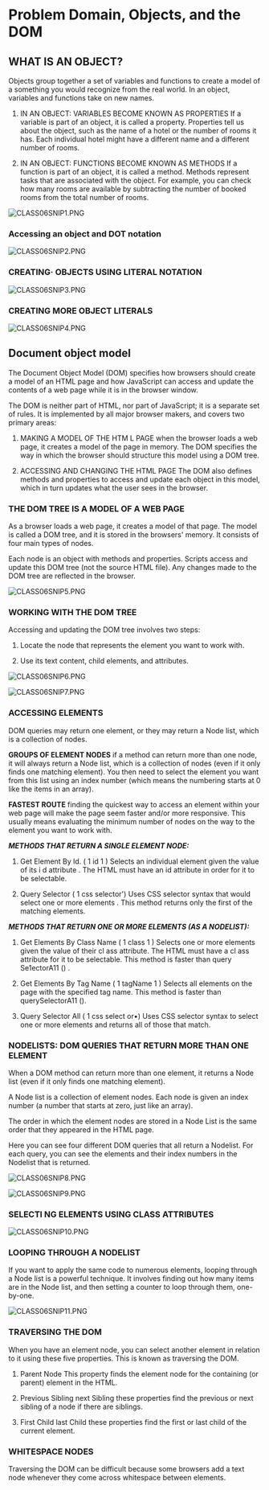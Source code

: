 # Problem Domain, Objects, and the DOM

## WHAT IS AN OBJECT?

Objects group together a set of variables and functions to create a model of a something you would recognize from the real world. In an object, variables and functions take on new names.

1. IN AN OBJECT: VARIABLES BECOME KNOWN AS PROPERTIES If a variable is part of an object, it is called a property. Properties tell us about the object, such as the name of a hotel or the number of rooms it has. Each individual hotel might have a different name and a different number of rooms.

2. IN AN OBJECT: FUNCTIONS BECOME KNOWN AS METHODS If a function is part of an object, it is called a method. Methods represent tasks that are associated with the object. For example, you can check how many rooms are available by subtracting the number of booked rooms from the total number of rooms.

  ![CLASS06SNIP1.PNG](img/CLASS06SNIP1.PNG)

### Accessing an object and DOT notation

  ![CLASS06SNIP2.PNG](img/CLASS06SNIP2.PNG)

### CREATING· OBJECTS USING LITERAL NOTATION

  ![CLASS06SNIP3.PNG](img/CLASS06SNIP3.PNG)

### CREATING MORE OBJECT LITERALS

  ![CLASS06SNIP4.PNG](img/CLASS06SNIP4.PNG)

## Document object model

The Document Object Model (DOM) specifies how browsers should create a model of an HTML page and how JavaScript can access and update the contents of a web page while it is in the browser window.

The DOM is neither part of HTML, nor part of JavaScript; it is a separate set of rules. It is implemented by all major browser makers, and covers two primary areas:

1. MAKING A MODEL OF THE HTM L PAGE when the browser loads a web page, it creates a model of the page in memory. The DOM specifies the way in which the browser should structure this model using a DOM tree.

2. ACCESSING AND CHANGING THE HTML PAGE The DOM also defines methods and properties to access and update each object in this model, which in turn updates what the user sees in the browser.

### THE DOM TREE IS A MODEL OF A WEB PAGE

As a browser loads a web page, it creates a model of that page. The model is called a DOM tree, and it is stored in the browsers' memory. It consists of four main types of nodes.

Each node is an object with methods and properties. Scripts access and update this DOM tree (not the source HTML file). Any changes made to the DOM tree are reflected in the browser.

  ![CLASS06SNIP5.PNG](img/CLASS06SNIP5.PNG)

### WORKING WITH THE DOM TREE

Accessing and updating the DOM tree involves two steps: 

1. Locate the node that represents the element you want to work with. 

2. Use its text content, child elements, and attributes.

  ![CLASS06SNIP6.PNG](img/CLASS06SNIP6.PNG)

  ![CLASS06SNIP7.PNG](img/CLASS06SNIP7.PNG)

### ACCESSING ELEMENTS

DOM queries may return one element, or they may return a Node list, which is a collection of nodes.

**GROUPS OF ELEMENT NODES** if a method can return more than one node, it will always return a Node list, which is a collection of nodes (even if it only finds one matching element). You then need to select the element you want from this list using an index number (which means the numbering starts at 0 like the items in an array).

**FASTEST ROUTE** finding the quickest way to access an element within your web page will make the page seem faster and/or more responsive. This usually means evaluating the minimum number of nodes on the way to the element you want to work with.

***METHODS THAT RETURN A SINGLE ELEMENT NODE:***

1. Get Element By ld. ( 1 id 1 ) Selects an individual element given the value of its i d attribute . The HTML must have an id attribute in order for it to be selectable.

2. Query Selector ( 1 css selector') Uses CSS selector syntax that would select one or more elements . This method returns only the first of the matching elements.

***METHODS THAT RETURN ONE OR MORE ELEMENTS (AS A NODELIST):***

1. Get Elements By Class Name ( 1 class 1 ) Selects one or more elements given the value of their cl ass attribute. The HTML must have a cl ass attribute for it to be selectable. This method is faster than query Se1ectorA11 () .

2. Get Elements By Tag Name ( 1 tagName 1 ) Selects all elements on the page with the specified tag name. This method is faster than querySelectorA11 ().

3. Query Selector All ( 1 css select or•) Uses CSS selector syntax to select one or more elements and returns all of those that match.

### NODELISTS: DOM QUERIES THAT RETURN MORE THAN ONE ELEMENT

When a DOM method can return more than one element, it returns a Node list (even if it only finds one matching element).

A Node list is a collection of element nodes. Each node is given an index number (a number that starts at zero, just like an array).

The order in which the element nodes are stored in a Node List is the same order that they appeared in the HTML page.

Here you can see four different DOM queries that all return a Nodelist. For each query, you can see the elements and their index numbers in the Nodelist that is returned.

  ![CLASS06SNIP8.PNG](img/CLASS06SNIP8.PNG)

  ![CLASS06SNIP9.PNG](img/CLASS06SNIP9.PNG)

### SELECTI NG ELEMENTS USING CLASS ATTRIBUTES

  ![CLASS06SNIP10.PNG](img/CLASS06SNIP10.PNG)

### LOOPING THROUGH A NODELIST

If you want to apply the same code to numerous elements, looping through a Node list is a powerful technique.
It involves finding out how many items are in the Node list, and then setting a counter to loop through them, one-by-one.

  ![CLASS06SNIP11.PNG](img/CLASS06SNIP11.PNG)

### TRAVERSING THE DOM

When you have an element node, you can select another element in relation to it using these five properties. This is known as traversing the DOM.

1. Parent Node This property finds the element node for the containing (or parent) element in the HTML.

2. Previous Sibling next Sibling these properties find the previous or next sibling of a node if there are siblings.

3. First Child last Child these properties find the first or last child of the current element.

### WHITESPACE NODES

Traversing the DOM can be difficult because some browsers add a text node whenever they come across whitespace between elements.